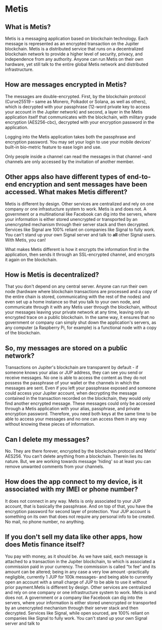 # Metis

## What is Metis?

Metis is a messaging application based on blockchain technology. Each message is represented as an encrypted transaction on the Jupiter blockchain. Metis is a distributed service that runs on a decentralized blockchain network to provide a higher level of security, privacy, and independence from any authority. Anyone can run Metis on their own hardware, yet still talk to the entire global Metis network and distributed infrastructure.

## How are messages encrypted in Metis?

The messages are double-encrypted. First, by the blockchain protocol \(Curve25519 – same as Monero, Polkadot or Solana, as well as others\), which is decrypted with your passphrase \(12-word private key to access your account in the Jupiter network\) and second, a layer in the Metis application itself that communicates with the blockchain, with military grade encryption \(AES256-cbc\), decrypted with your encryption password in the application.

Logging into the Metis application takes both the passphrase and encryption password. You may set your login to use your mobile devices' built-in bio-metric feature to ease login and use.

Only people inside a channel can read the messages in that channel –and channels are only accessed by the invitation of another member.

## **Other apps also have different types of end-to-end encryption and sent messages have been accessed. What makes Metis different?**

Metis is different by design. Other services are centralized and rely on one company or one infrastucture system to work. Metis is and does not. A government or a multinational like Facebook can dig into the servers, where your information is either stored unencrypted or transported by an unencrypted mechanism through their server stack and then decrypted. Services like Signal are 100% reliant on companies like Signal to fully work. You can't stand up your own Signal server and talk to **all** other Signal users. With Metis, you can!

What makes Metis different is how it encrypts the information first in the application, then sends it through an SSL-encrypted channel, and encrypts it again on the blockchain.

## How is Metis is decentralized?

That you don't depend on any central server. Anyone can run their own node \(hardware where blockchain transactions are processed and a copy of the entire chain is stored, communicating with the rest of the nodes\) and even set up a home instance so that you talk to your own node, and communicate through it with any Metis user through the blockchain, without your messages leaving your private network at any time, leaving only an encrypted trace on a public blockchain. In the same way, it ensures that no government or company can simply shut down the application's servers, as any computer \(a Raspberry Pi, for example\) is a functional node with a copy of the blockchain.

## So, my messages are stored on a public network?

Transactions on Jupiter's blockchain are transparent by default - if someone knows your alias or JUP address, they can see you send or receive messages. No one is able to access the content as they do not possess the passphrase of your wallet or the channels in which the messages are sent. Even if you left your passphrase exposed and someone could access your Jupiter account, when decrypting the message contained in the transaction recorded on the blockchain, they would only find another encrypted message. These messages could only be accessed through a Metis application with your alias, passphrase, and private encryption password. Therefore, you need both keys at the same time to be able to access your messages and no one can access them in any way without knowing these pieces of information.

## Can I delete my messages?

No. They are there forever, encrypted by the blockchain protocol and Metis’ AES256. You can't delete anything from a blockchain. Therein lies its nature. But, we are working towards message 'hiding' so at least you can remove unwanted comments from your channels.

## How does the app connect to my device, is it associated with my IMEI or phone number?

It does not connect in any way. Metis is only associated to your JUP account, that is basically the passphrase. And on top of that, you have the encryption password for second layer of protection. Your JUP account is something on its own that does not require any personal info to be created. No mail, no phone number, no anything.

## If you don't sell my data like other apps, how does Metis finance itself?

You pay with money, as it should be. As we have said, each message is attached to a transaction in the Jupiter blockchain, to which is associated a commission paid in your currency. The commission is called “tx fee” and its amount can be altered; being in any case a very low amount -practically negligible, currently 1 JUP for 100k messages- and being able to currently open an account with a small charge of JUP to be able to use it without prior payment.Metis is different by design. Other services are centralized and rely on one company or one infrastructure system to work. Metis is and does not. A government or a company like Facebook can dig into the servers, where your information is either stored unencrypted or transported by an unencrypted mechanism through their server stack and then decrypted. Services like Signal, while open sourced, are 100% reliant on companies like Signal to fully work. You can't stand up your own Signal server and talk to 

